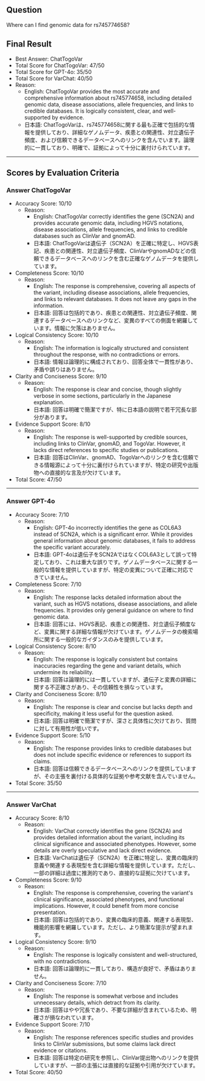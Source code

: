 ## Question

Where can I find genomic data for rs745774658?

## Final Result

- Best Answer: ChatTogoVar
- Total Score for ChatTogoVar: 47/50
- Total Score for GPT-4o: 35/50
- Total Score for VarChat: 40/50
- Reason:
  - English: ChatTogoVar provides the most accurate and comprehensive information about rs745774658, including detailed genomic data, disease associations, allele frequencies, and links to credible databases. It is logically consistent, clear, and well-supported by evidence.
  - 日本語: ChatTogoVarは、rs745774658に関する最も正確で包括的な情報を提供しており、詳細なゲノムデータ、疾患との関連性、対立遺伝子頻度、および信頼できるデータベースへのリンクを含んでいます。論理的に一貫しており、明確で、証拠によって十分に裏付けられています。

---

## Scores by Evaluation Criteria

### Answer ChatTogoVar
- Accuracy Score: 10/10
  - Reason: 
    - English: ChatTogoVar correctly identifies the gene (SCN2A) and provides accurate genomic data, including HGVS notations, disease associations, allele frequencies, and links to credible databases such as ClinVar and gnomAD.
    - 日本語: ChatTogoVarは遺伝子（SCN2A）を正確に特定し、HGVS表記、疾患との関連性、対立遺伝子頻度、ClinVarやgnomADなどの信頼できるデータベースへのリンクを含む正確なゲノムデータを提供しています。
- Completeness Score: 10/10
  - Reason: 
    - English: The response is comprehensive, covering all aspects of the variant, including disease associations, allele frequencies, and links to relevant databases. It does not leave any gaps in the information.
    - 日本語: 回答は包括的であり、疾患との関連性、対立遺伝子頻度、関連するデータベースへのリンクなど、変異のすべての側面を網羅しています。情報に欠落はありません。
- Logical Consistency Score: 10/10
  - Reason: 
    - English: The information is logically structured and consistent throughout the response, with no contradictions or errors.
    - 日本語: 情報は論理的に構成されており、回答全体で一貫性があり、矛盾や誤りはありません。
- Clarity and Conciseness Score: 9/10
  - Reason: 
    - English: The response is clear and concise, though slightly verbose in some sections, particularly in the Japanese explanation.
    - 日本語: 回答は明確で簡潔ですが、特に日本語の説明で若干冗長な部分があります。
- Evidence Support Score: 8/10
  - Reason: 
    - English: The response is well-supported by credible sources, including links to ClinVar, gnomAD, and TogoVar. However, it lacks direct references to specific studies or publications.
    - 日本語: 回答はClinVar、gnomAD、TogoVarへのリンクを含む信頼できる情報源によって十分に裏付けられていますが、特定の研究や出版物への直接的な言及が欠けています。
- Total Score: 47/50

---

### Answer GPT-4o
- Accuracy Score: 7/10
  - Reason: 
    - English: GPT-4o incorrectly identifies the gene as COL6A3 instead of SCN2A, which is a significant error. While it provides general information about genomic databases, it fails to address the specific variant accurately.
    - 日本語: GPT-4oは遺伝子をSCN2AではなくCOL6A3として誤って特定しており、これは重大な誤りです。ゲノムデータベースに関する一般的な情報を提供していますが、特定の変異について正確に対応できていません。
- Completeness Score: 7/10
  - Reason: 
    - English: The response lacks detailed information about the variant, such as HGVS notations, disease associations, and allele frequencies. It provides only general guidance on where to find genomic data.
    - 日本語: 回答には、HGVS表記、疾患との関連性、対立遺伝子頻度など、変異に関する詳細な情報が欠けています。ゲノムデータの検索場所に関する一般的なガイダンスのみを提供しています。
- Logical Consistency Score: 8/10
  - Reason: 
    - English: The response is logically consistent but contains inaccuracies regarding the gene and variant details, which undermine its reliability.
    - 日本語: 回答は論理的には一貫していますが、遺伝子と変異の詳細に関する不正確さがあり、その信頼性を損なっています。
- Clarity and Conciseness Score: 8/10
  - Reason: 
    - English: The response is clear and concise but lacks depth and specificity, making it less useful for the question asked.
    - 日本語: 回答は明確で簡潔ですが、深さと具体性に欠けており、質問に対して有用性が低いです。
- Evidence Support Score: 5/10
  - Reason: 
    - English: The response provides links to credible databases but does not include specific evidence or references to support its claims.
    - 日本語: 回答は信頼できるデータベースへのリンクを提供していますが、その主張を裏付ける具体的な証拠や参考文献を含んでいません。
- Total Score: 35/50

---

### Answer VarChat
- Accuracy Score: 8/10
  - Reason: 
    - English: VarChat correctly identifies the gene (SCN2A) and provides detailed information about the variant, including its clinical significance and associated phenotypes. However, some details are overly speculative and lack direct evidence.
    - 日本語: VarChatは遺伝子（SCN2A）を正確に特定し、変異の臨床的意義や関連する表現型を含む詳細な情報を提供しています。ただし、一部の詳細は過度に推測的であり、直接的な証拠に欠けています。
- Completeness Score: 9/10
  - Reason: 
    - English: The response is comprehensive, covering the variant's clinical significance, associated phenotypes, and functional implications. However, it could benefit from more concise presentation.
    - 日本語: 回答は包括的であり、変異の臨床的意義、関連する表現型、機能的影響を網羅しています。ただし、より簡潔な提示が望まれます。
- Logical Consistency Score: 9/10
  - Reason: 
    - English: The response is logically consistent and well-structured, with no contradictions.
    - 日本語: 回答は論理的に一貫しており、構造が良好で、矛盾はありません。
- Clarity and Conciseness Score: 7/10
  - Reason: 
    - English: The response is somewhat verbose and includes unnecessary details, which detract from its clarity.
    - 日本語: 回答はやや冗長であり、不要な詳細が含まれているため、明確さが損なわれています。
- Evidence Support Score: 7/10
  - Reason: 
    - English: The response references specific studies and provides links to ClinVar submissions, but some claims lack direct evidence or citations.
    - 日本語: 回答は特定の研究を参照し、ClinVar提出物へのリンクを提供していますが、一部の主張には直接的な証拠や引用が欠けています。
- Total Score: 40/50
